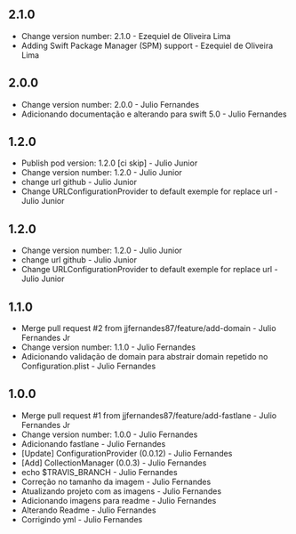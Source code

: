 ## 2.1.0
* Change version number: 2.1.0 - Ezequiel de Oliveira Lima
* Adding Swift Package Manager (SPM) support - Ezequiel de Oliveira Lima

##  2.0.0
* Change version number: 2.0.0 - Julio Fernandes
* Adicionando documentação e alterando para swift 5.0 - Julio Fernandes

##  1.2.0
* Publish pod version: 1.2.0 [ci skip] - Julio Junior
* Change version number: 1.2.0 - Julio Junior
* change url github - Julio Junior
* Change URLConfigurationProvider to default exemple for replace url - Julio Junior

##  1.2.0
* Change version number: 1.2.0 - Julio Junior
* change url github - Julio Junior
* Change URLConfigurationProvider to default exemple for replace url - Julio Junior

##  1.1.0
* Merge pull request #2 from jjfernandes87/feature/add-domain - Julio Fernandes Jr
* Change version number: 1.1.0 - Julio Fernandes
* Adicionando validação de domain para abstrair domain repetido no Configuration.plist - Julio Fernandes

##  1.0.0
* Merge pull request #1 from jjfernandes87/feature/add-fastlane - Julio Fernandes Jr
* Change version number: 1.0.0 - Julio Fernandes
* Adicionando fastlane - Julio Fernandes
* [Update] ConfigurationProvider (0.0.12) - Julio Fernandes
* [Add] CollectionManager (0.0.3) - Julio Fernandes
* echo $TRAVIS_BRANCH - Julio Fernandes
* Correção no tamanho da imagem - Julio Fernandes
* Atualizando projeto com as imagens - Julio Fernandes
* Adicionando imagens para readme - Julio Fernandes
* Alterando Readme - Julio Fernandes
* Corrigindo yml - Julio Fernandes

